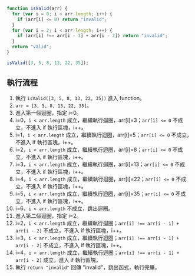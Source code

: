 ```js
function isValid(arr) {
  for (var i = 0; i < arr.length; i++) {
    if (arr[i] <= 0) return "invalid";
  }
  for (var i = 2; i < arr.length; i++) {
    if (arr[i] !== arr[i - 1] + arr[i - 2]) return "invalid";
  }
  return "valid";
}

isValid([3, 5, 8, 13, 22, 35]);
```

## 執行流程

1. 執行 `isValid([3, 5, 8, 13, 22, 35])` 進入 function。
2. `arr = [3, 5, 8, 13, 22, 35]`。
3. 進入第一個迴圈，指定 i=0。
4. i=0，`i < arr.length` 成立，繼續執行迴圈，arr[i]=3；`arr[i] <= 0` 不成立，不進入 if 執行區塊，i++。
5. i=1，`i < arr.length` 成立，繼續執行迴圈，arr[i]=5；`arr[i] <= 0` 不成立，不進入 if 執行區塊，i++。
6. i=2，`i < arr.length` 成立，繼續執行迴圈，arr[i]=8；`arr[i] <= 0` 不成立，不進入 if 執行區塊，i++。
7. i=3，`i < arr.length` 成立，繼續執行迴圈，arr[i]=13；`arr[i] <= 0` 不成立，不進入 if 執行區塊，i++。
8. i=4，`i < arr.length` 成立，繼續執行迴圈，arr[i]=22；`arr[i] <= 0` 不成立，不進入 if 執行區塊，i++。
9. i=5，`i < arr.length` 成立，繼續執行迴圈，arr[i]=35；`arr[i] <= 0` 不成立，不進入 if 執行區塊，i++。
10. i=6，`i < arr.length` 不成立，跳出迴圈。
11. 進入第二個迴圈，指定 i=2。
12. i=2，`i < arr.length` 成立，繼續執行迴圈；`arr[i] !== arr[i - 1] + arr[i - 2]` 不成立，不進入 if 執行區塊，i++。
13. i=3，`i < arr.length` 成立，繼續執行迴圈；`arr[i] !== arr[i - 1] + arr[i - 2]` 不成立，不進入 if 執行區塊，i++。
14. i=4，`i < arr.length` 成立，繼續執行迴圈；`arr[i] !== arr[i - 1] + arr[i - 2]` 成立，進入 if 執行區塊。
15. 執行 `return "invalid"` 回傳 "invalid"，跳出函式，執行完畢。
